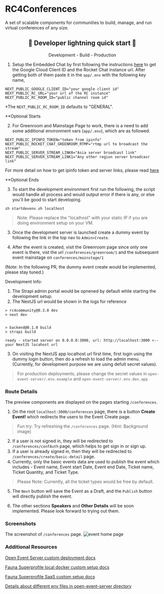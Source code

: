 # RC4Conferences
A set of scalable components for communities to build, manage, and run virtual conferences of any size.

<h2 align='center'>🚀 Developer lightning quick start 🚀</h2>
<p align='center'> Development - Build - Production </p>

1. Setup the Embedded Chat by first following the instructions [here](https://github.com/RocketChat/EmbeddedChat#setting-up-authentication) to get the Google Cloud Client ID and the Rocket Chat instance url. After getting both of them paste it in the `app/.env` with the following key name,
```
NEXT_PUBLIC_GOOGLE_CLIENT_ID="your google client id"
NEXT_PUBLIC_RC_URL="your url of the RC instance"
NEXT_PUBLIC_RC_ROOM_ID="public channel room id"
```

*The `NEXT_PUBLIC_RC_ROOM_ID` defaults to "GENERAL".

**Optional Starts

2. For Greenroom and Mainstage Page to work, there is a need to add some additional environment vars (`app/.env`), which are as followed.
```
NEXT_PUBLIC_IPINFO_TOKEN="token from ipinfo"
NEXT_PUBLIC_ROCKET_CHAT_GREENROOM_RTMP="rtmp url to broadcast the stream"
NEXT_PUBLIC_SERVER_STREAM_LINK0="Asia server broadcast link"
NEXT_PUBLIC_SERVER_STREAM_LINK1="Any other region server broadcasr link"
``` 
For more detail on how to get ipinfo token and server links, please read [here](./docs/components/serverStreaming/README.md)

**Optional Ends 

3. To start the development environment first run the following, the script would handle all process and would output error if there is any, or else you'll be good to start developing.
```
sh startdevenv.sh localhost
```
>Note: Please replace the "localhost" with your static IP if you are doing environment setup on your VM.

3. Once the development server is launched create a dummy event by following the link in the top nav to `Admin>Create`.

4. After the event is created, visit the Greenroom page since only one event is there, vist the url `/conferences/greenroom/1` and the subsequent event mainstage on `conferences/mainstage/1`

(Note: In the following PR, the dummy event create would be implemented, please stay tuned.)

Development Info:
1. The Strapi admin portal would be opnened by default while starting the development setup.
2. The NextJS url would be shown in the logs for reference
```
> rc4community@0.3.0 dev
> next dev


> backend@0.1.0 build
> strapi build

ready - started server on 0.0.0.0:3000, url: http://localhost:3000 <-- your NextJS locahost url

```
3. On visiting the NextJS app localhost url first time, first login using the dummy login button, then do a refresh to load the admin menu.
(Currently, for development purpose we are using defult secret values).

> For production deployments, please change the secret values in `open-event-server/.env.example` and ``open-event-server/.env.dev.app``

### Route Details

The preview components are displayed on the pages starting `/conferences`.

1. On the root `localhost:3000/conferences` page, there is a button **Create Event!** which redirects the users to the Event Create page.

>Fun try: Try refreshing the `/conferences` page. (Hint: Background image)

2. If a user is not signed in, they will be redirected to `/conferences/confAuth` page, which helps to get sign in or sign up.
3. If a user is already signed in, then they will be redirected to `/conferences/create/basic-detail` page. 
4. Currently, only the basic events data are used to publish the event which includes - Event name, Event start Date, Event end Date, Ticket name, Ticket Quantity, and Ticket Type.

> Please Note: Currently, all the ticket types would be free by default.

5. The `Next` button will save the Event as a Draft, and the `Publish` button will directly publish the event.

6. The other sections **Speakers** and **Other Details** will be soon implemented. Please look forward to trying out them.

### Screenshots
The screenshot of `/conferences` page.
<img src="https://user-images.githubusercontent.com/61188295/175766978-24a765d4-3d53-4eb9-8107-bee0569de380.png" alt="event home page">

### Additional Resources
[Open Event Server custom deployment docs](./open-event-server/README.md)

[Fauna Superprofile local docker custom setup docs](./superprofile/README.md)

[Fauna Superprofile SaaS custom setup docs](./superprofile/cloud/README.md)

[Details about different env files in open-event-server directory](./open-event-server/README.md#details-about-different-env-files)